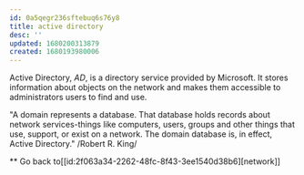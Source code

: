 ```yaml
---
id: 0a5qegr236sftebuq6s76y8
title: active directory
desc: ''
updated: 1680200313879
created: 1680193980006
---
```


Active Directory, *AD*, is a directory service provided by Microsoft. It stores information about objects on the network and makes them accessible to administrators users to find and use.

"A domain represents a database. That database holds records about network services-things like computers, users, groups and other things that use, support, or exist on a network. The domain database is, in effect, Active Directory."
    /Robert R. King/

** Go back to[[id:2f063a34-2262-48fc-8f43-3ee1540d38b6][network]]